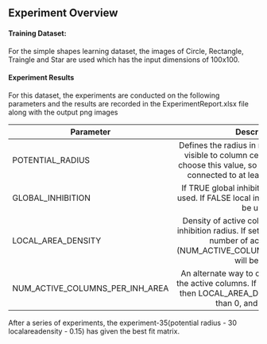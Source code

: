 ## Experiment Overview

#### Training Dataset:

For the simple shapes learning dataset, the images of Circle, Rectangle, Traingle and Star are used which has the input dimensions of 100x100.

#### Experiment Results

For this dataset, the experiments are conducted on the following parameters and the results are recorded in the ExperimentReport.xlsx file along with the output png images

| Parameter       | Description         |
| ------------- |:-------------:|
| POTENTIAL_RADIUS      |Defines the radius in number of input cells visible to column cells. It is important to choose this value, so every input neuron is connected to at least a single column. |
| GLOBAL_INHIBITION      |If TRUE global inhibition algorithm will be used. If FALSE local inhibition algorithm will be used. |
| LOCAL_AREA_DENSITY      |Density of active columns inside of local inhibition radius. If set on value < 0, explicit number of active columns (NUM_ACTIVE_COLUMNS_PER_INH_AREA) will be used. |
| NUM_ACTIVE_COLUMNS_PER_INH_AREA     |An alternate way to control the density of the active columns. If this value is specified then LOCAL_AREA_DENSITY must be less than 0, and vice versa. |

After a series of experiments, the experiment-35(potential radius - 30 localareadensity - 0.15) has given the best fit matrix.
